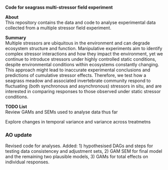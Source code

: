**Code for seagrass multi-stressor field experiment** <br />

**About** <br />
This repository contains the data and code to analyse experimental data collected from a multiple stressor field experiment. <br />

**Summary** <br />
Multiple stressors are ubiquitous in the environment and can degrade ecosystem structure and function. Manipulative experiments aim to identify complex stressor interactions and how they impact the environment, yet we continue to introduce stressors under highly controlled static conditions, despite environmental conditions within ecosystems constantly changing. This approach might lead to inaccurate experimental conclusions and predictions of cumulative stressor effects. Therefore, we test how a seagrass meadow and associated invertebrate community respond to fluctuating (both synchronous and asynchronous) stressors in situ, and are interested in comparing responses to those observed under static stressor conditions.

**TODO List** <br />
Review GAMs and SEMs used to analyse data thus far <br />

Explore changes in temporal variance and variance across treatmetns <br />



### AO update
Revised code for analyses. Added: 1) hypothesised DAGs and steps for testing data consistencey and adjustment sets, 2) GAM SEM for final model and the remaining two plausible models, 3) GAMs for total effects on individual responses.
